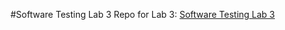 #Software Testing Lab 3
Repo for Lab 3: [Software Testing Lab 3](https://github.com/Shoot-to-root/309505031)
